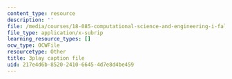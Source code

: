 ```yaml
---
content_type: resource
description: ''
file: /media/courses/18-085-computational-science-and-engineering-i-fall-2008/217e4d6b8520241066454d7e8d4be459_zI9cSV3QKz0.srt
file_type: application/x-subrip
learning_resource_types: []
ocw_type: OCWFile
resourcetype: Other
title: 3play caption file
uid: 217e4d6b-8520-2410-6645-4d7e8d4be459
---
```

